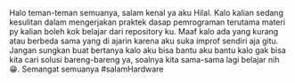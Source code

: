 Halo teman-teman semuanya, salam kenal ya aku Hilal. Kalo kalian sedang kesulitan dalam mengerjakan praktek dasap pemrograman terutama materi py kalian boleh kok belajar dari repository ku. Maaf kalo ada yang kurang atau berbeda sama yang di ajarin karena aku suka improf sendiri aja gitu. Jangan sungkan buat bertanya kalo aku bisa bantu aku bantu kalo gak bisa kita cari solusi bareng-bareng ya, soalnya kita sama-sama lagi belajar nih 😁. Semangat semuanya #salamHardware
